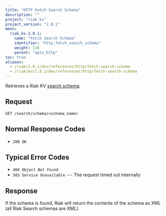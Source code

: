 ```yaml
---
title: "HTTP Fetch Search Schema"
description: ""
project: "riak_kv"
project_version: "2.0.1"
menu:
  riak_kv-2.0.1:
    name: "Fetch Search Schema"
    identifier: "http_fetch_search_schema"
    weight: 116
    parent: "apis_http"
toc: true
aliases:
  - /riak/2.0.1/dev/references/http/fetch-search-schema
  - /riak/kv/2.0.1/dev/references/http/fetch-search-schema
---
```


Retrieves a Riak KV [search schema](/riak/kv/2.0.1/developing/usage/search-schemas).

## Request

```
GET /search/schema/<schema_name>
```

## Normal Response Codes

* `200 OK`

## Typical Error Codes

* `404 Object Not Found`
* `503 Service Unavailable` --- The request timed out internally

## Response

If the schema is found, Riak will return the contents of the schema as
XML (all Riak Search schemas are XML).
